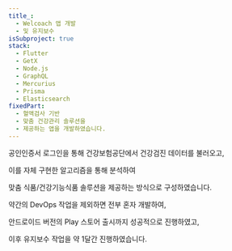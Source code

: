 ```yaml
---
title_:
  - Welcoach 앱 개발
  - 및 유지보수
isSubproject: true
stack:
  - Flutter
  - GetX
  - Node.js
  - GraphQL
  - Mercurius
  - Prisma
  - Elasticsearch
fixedPart:
  - 혈액검사 기반
  - 맞춤 건강관리 솔루션을
  - 제공하는 앱을 개발하였습니다.
---
```


<span class="nw">공인인증서 로그인을 통해</span>
<span class="nw">건강보험공단에서 건강검진</span>
<span class="nw">데이터를 불러오고,</span>

<span class="nw">이를 자체 구현한</span>
<span class="nw">알고리즘을 통해 분석하여</span>

<span class="nw">맞춤 식품/건강기능식품 솔루션을</span>
<span class="nw">제공하는 방식으로 구성하였습니다.</span>

<span class="nw">약간의 DevOps 작업을 제외하면</span>
<span class="nw">전부 혼자 개발하여,</span>

<span class="nw">안드로이드 버전의 Play 스토어</span>
<span class="nw">출시까지 성공적으로 진행하였고,</span>

<span class="nw">이후 유지보수 작업을</span>
<span class="nw">약 1달간 진행하였습니다.</span>
